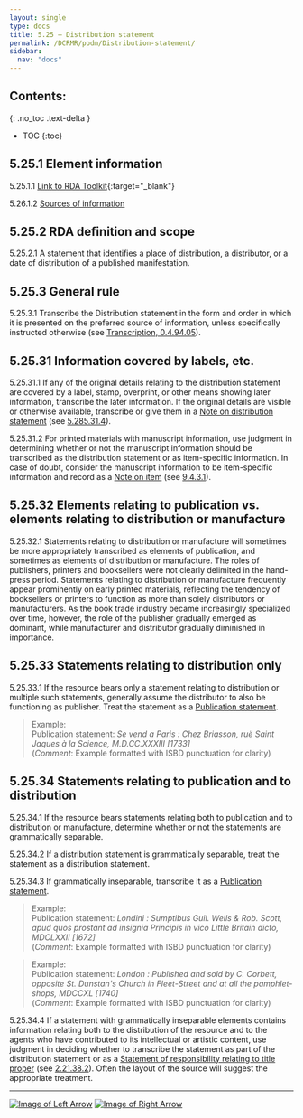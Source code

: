 ```yaml
---
layout: single
type: docs
title: 5.25 — Distribution statement
permalink: /DCRMR/ppdm/Distribution-statement/
sidebar:
  nav: "docs"
---
```


## Contents:
{: .no_toc .text-delta }

- TOC
{:toc}

## 5.25.1 Element information

<a name="5.25.1.1">5.25.1.1</a> [Link to RDA Toolkit](https://access.rdatoolkit.org/Content/Index?externalId=en-US_ala-2112f6fd-1796-3e26-b0ae-d0eb776977e2){:target="_blank"}

<a name="5.26.1.2">5.26.1.2</a> [Sources of information](/DCRMR/ppdm/#5011-sources-of-information)

## 5.25.2 RDA definition and scope

<a name="5.25.2.1">5.25.2.1</a> A statement that identifies a place of distribution, a distributor, or a date of distribution of a published manifestation.

## 5.25.3 General rule

<a name="5.25.3.1">5.25.3.1</a>  Transcribe the Distribution statement in the form and order in which it is presented on the preferred source of information, unless specifically instructed otherwise (see [Transcription, 0.4.94.05](/DCRMR/general-rules/Transcription/#0.4.94.05)).

## 5.25.31 Information covered by labels, etc.

<a name="5.25.31.1">5.25.31.1</a> If any of the original details relating to the distribution statement are covered by a label, stamp, overprint, or other means showing later information, transcribe the later information. If the original details are visible or otherwise available, transcribe or give them in a [Note on distribution statement](/DCRMR/ppdm/Note-on-distribution-statement) (see [5.285.31.4](/DCRMR/ppdm/Note-on-distribution-statement/#5.285.31.4)).

<a name="5.25.31.2">5.25.31.2</a>  For printed materials with manuscript information, use judgment in determining whether or not the manuscript information should be transcribed as the distribution statement or as item-specific information. In case of doubt, consider the manuscript information to be item-specific information and record as a [Note on item](/DCRMR/additional-notes/Note-on-item/) (see [9.4.3.1](/DCRMR/additional-notes/Note-on-item/#9.4.3.1)).

## 5.25.32 Elements relating to publication vs. elements relating to distribution or manufacture

<a name="5.25.32.1">5.25.32.1</a> Statements relating to distribution or manufacture will sometimes be more appropriately transcribed as elements of publication, and sometimes as elements of distribution or manufacture. The roles of publishers, printers and booksellers were not clearly delimited in the hand-press period. Statements relating to distribution or manufacture frequently appear prominently on early printed materials, reflecting the tendency of booksellers or printers to function as more than solely distributors or manufacturers. As the book trade industry became increasingly specialized over time, however, the role of the publisher gradually emerged as dominant, while manufacturer and distributor gradually diminished in importance.

## 5.25.33 Statements relating to distribution only

<a name="5.25.33.1">5.25.33.1</a> If the resource bears only a statement relating to distribution or multiple such statements, generally assume the distributor to also be functioning as publisher. Treat the statement as a [Publication statement](/DCRMR/ppdm/Publication-statement/). 

>Example:  
>Publication statement: <CITE>Se vend a Paris : Chez Briasson, ruë Saint Jaques à la Science, M.D.CC.XXXIII [1733]</CITE>  
>(*Comment*: Example formatted with ISBD punctuation for clarity)

## 5.25.34 Statements relating to publication and to distribution

<a name="5.25.34.1">5.25.34.1</a> If the resource bears statements relating both to publication and to distribution or manufacture, determine whether or not the statements are grammatically separable. 

<a name="5.25.34.2">5.25.34.2</a> If a distribution statement is grammatically separable, treat the statement as a distribution statement. 

<a name="5.25.34.3">5.25.34.3</a>  If grammatically inseparable, transcribe it as a [Publication statement](/DCRMR/ppdm/Publication-statement/). 

>Example:  
>Publication statement: <CITE>Londini : Sumptibus Guil. Wells & Rob. Scott, apud quos prostant ad insignia Principis in vico Little Britain dicto, MDCLXXII [1672]</CITE>  
>(*Comment*: Example formatted with ISBD punctuation for clarity)

>Example:  
>Publication statement: <CITE>London : Published and sold by C. Corbett, opposite St. Dunstan's Church in Fleet-Street and at all the pamphlet-shops, MDCCXL [1740]</CITE>  
>(*Comment*: Example formatted with ISBD punctuation for clarity)

<a name="5.25.34.4">5.25.34.4</a> If a statement with grammatically inseparable elements contains information relating both to the distribution of the resource and to the agents who have contributed to its intellectual or artistic content, use judgment in deciding whether to transcribe the statement as part of the distribution statement or as a [Statement of responsibility relating to title proper](/DCRMR/sor/Statement-of-responsibility-relating-to-title-proper/) (see [2.21.38.2](/DCRMR/sor/Statement-of-responsibility-relating-to-title-proper/#2.21.38.2)). Often the layout of the source will suggest the appropriate treatment.

---

[![Image of Left Arrow](https://rbms-bsc.github.io/DCRMR/assets/pictures/navigation/Arrow_Left.png "5.24 — Note on publication statement")](/DCRMR/ppdm/Note-on-publication-statement/) [![Image of Right Arrow](https://rbms-bsc.github.io/DCRMR/assets/pictures/navigation/Arrow_Right.png "5.26 — Place of distribution")](/DCRMR/ppdm/Place-of-distribution/)
